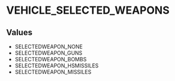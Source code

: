 # VEHICLE_SELECTED_WEAPONS

## Values
* SELECTEDWEAPON_NONE
* SELECTEDWEAPON_GUNS
* SELECTEDWEAPON_BOMBS
* SELECTEDWEAPON_HSMISSILES
* SELECTEDWEAPON_MISSILES
